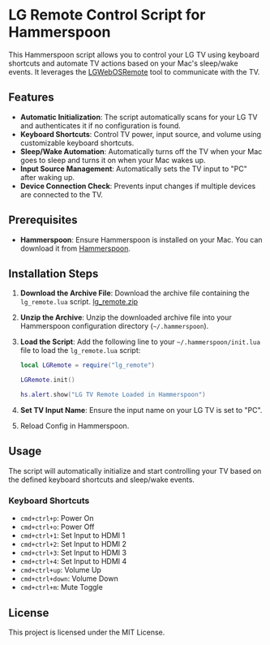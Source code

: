 # LG Remote Control Script for Hammerspoon

This Hammerspoon script allows you to control your LG TV using keyboard shortcuts and automate TV actions based on your Mac's sleep/wake events. It leverages the [LGWebOSRemote](https://github.com/klattimer/LGWebOSRemote) tool to communicate with the TV.

## Features

- **Automatic Initialization**: The script automatically scans for your LG TV and authenticates it if no configuration is found.
- **Keyboard Shortcuts**: Control TV power, input source, and volume using customizable keyboard shortcuts.
- **Sleep/Wake Automation**: Automatically turns off the TV when your Mac goes to sleep and turns it on when your Mac wakes up.
- **Input Source Management**: Automatically sets the TV input to "PC" after waking up.
- **Device Connection Check**: Prevents input changes if multiple devices are connected to the TV.

## Prerequisites

- **Hammerspoon**: Ensure Hammerspoon is installed on your Mac. You can download it from [Hammerspoon](https://www.hammerspoon.org/).

## Installation Steps

1. **Download the Archive File**: Download the archive file containing the `lg_remote.lua` script. [lg_remote.zip](https://github.com/user-attachments/files/19078211/lg_remote.zip)

2. **Unzip the Archive**: Unzip the downloaded archive file into your Hammerspoon configuration directory (`~/.hammerspoon`).

3. **Load the Script**: Add the following line to your `~/.hammerspoon/init.lua` file to load the `lg_remote.lua` script:
    ```lua
    local LGRemote = require("lg_remote")

    LGRemote.init()

    hs.alert.show("LG TV Remote Loaded in Hammerspoon")
    ```

4. **Set TV Input Name**: Ensure the input name on your LG TV is set to "PC".

5. Reload Config in Hammerspoon.

## Usage

The script will automatically initialize and start controlling your TV based on the defined keyboard shortcuts and sleep/wake events.

### Keyboard Shortcuts

- `cmd+ctrl+p`: Power On
- `cmd+ctrl+o`: Power Off
- `cmd+ctrl+1`: Set Input to HDMI 1
- `cmd+ctrl+2`: Set Input to HDMI 2
- `cmd+ctrl+3`: Set Input to HDMI 3
- `cmd+ctrl+4`: Set Input to HDMI 4
- `cmd+ctrl+up`: Volume Up
- `cmd+ctrl+down`: Volume Down
- `cmd+ctrl+m`: Mute Toggle

## License

This project is licensed under the MIT License.
